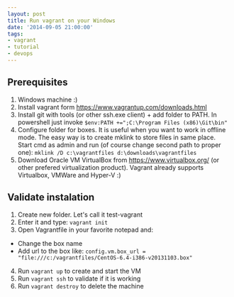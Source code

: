 ```yaml
---
layout: post
title: Run vagrant on your Windows
date: '2014-09-05 21:00:00'
tags:
- vagrant
- tutorial
- devops
---
```


## Prerequisites 
1. Windows machine :)
2. Install vagrant form https://www.vagrantup.com/downloads.html
3. Install git with tools (or other ssh.exe client) + add folder to PATH. In powershell just invoke 
`$env:PATH +=";C:\Program Files (x86)\Git\bin"`
4. Configure folder for boxes. 
It is useful when you want to work in offline mode. The easy way is to create mklink to store files in same place. Start cmd as admin and run (of course change second path to proper one):
`mklink /D c:\vagrantfiles d:\downloads\vagrantfiles`
5. Download Oracle VM VirtualBox from https://www.virtualbox.org/ (or other prefered virtualization product). Vagrant already supports Virtualbox, VMWare and Hyper-V :)


## Validate instalation
1. Create new folder. Let's call it test-vagrant
2. Enter it and type: `vagrant init`
3. Open Vagrantfile in your favorite notepad and:
  * Change the box name
  * Add url to the box like:
  `config.vm.box_url = "file:///c:/vagrantfiles/CentOS-6.4-i386-v20131103.box"`
4. Run `vagrant up` to create and start the VM
5. Run `vagrant ssh` to validate if it is working
6. Run `vagrant destroy` to delete the machine